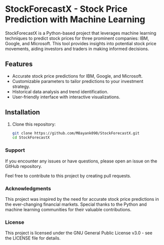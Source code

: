 # StockForecastX - Stock Price Prediction with Machine Learning

StockForecastX is a Python-based project that leverages machine learning techniques to predict stock prices for three prominent companies: IBM, Google, and Microsoft. This tool provides insights into potential stock price movements, aiding investors and traders in making informed decisions.

## Features

- Accurate stock price predictions for IBM, Google, and Microsoft.
- Customizable parameters to tailor predictions to your investment strategy.
- Historical data analysis and trend identification.
- User-friendly interface with interactive visualizations.

## Installation

1. Clone this repository:

   ```bash
   git clone https://github.com/M8ayank090/StockForecastX.git
   cd StockForecastX

### Support
If you encounter any issues or have questions, please open an issue on the GitHub repository.

Feel free to contribute to this project by creating pull requests.

### Acknowledgments
This project was inspired by the need for accurate stock price predictions in the ever-changing financial markets.
Special thanks to the Python and machine learning communities for their valuable contributions.

### License
This project is licensed under the GNU General Public License v3.0 - see the LICENSE file for details.
